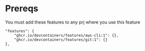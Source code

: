 # Prereqs

You must add these features to any prj where you use this feature

    "features": {
    	"ghcr.io/devcontainers/features/aws-cli:1": {},
    	"ghcr.io/devcontainers/features/git:1": {}
    },
